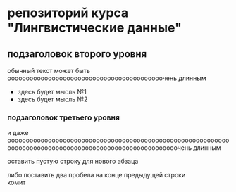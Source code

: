 # репозиторий курса "Лингвистические данные"
## подзаголовок второго уровня
обычный текст может быть оооооооооооооооооооооооооооооооооооооооооочень длинным
* здесь будет мысль №1
* здесь будет мысль №2
### подзаголовок третьего уровня
и даже оооооооооооооооооооооооооооооооооооооооооооооооооооооооооооооооооооооооооооооооооооооооооооооооооооооооооочень длинным

оставить пустую строку для нового абзаца

либо поставить два пробела на конце предыдущей строки  
комит

